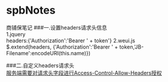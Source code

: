 # spbNotes
商铺保笔记
###一.设置headers请求头信息    
1.jquery    
headers:{'Authorization':'Bearer ' + token'}
2.weui.js    
$.extend(headers, {'Authorization':'Bearer ' + token,'JB-Filename':encodeURI(this.name)})

###二.自定义headers请求头   
[服务端需要对请求头字段进行Access-Control-Allow-Headers授权](http://www.cnblogs.com/holdon521/p/6225045.html)
